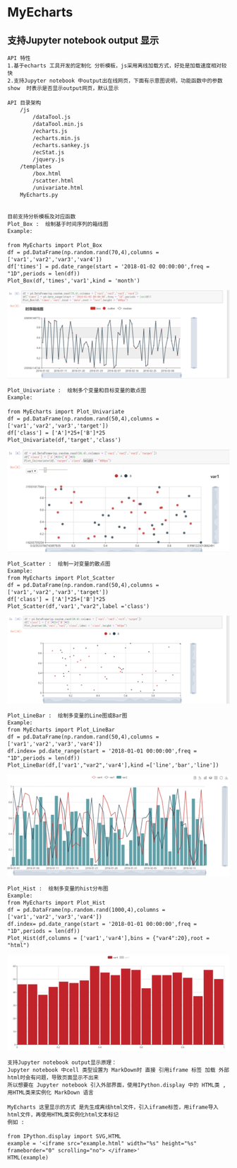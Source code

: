 # MyEcharts
## 支持Jupyter notebook output 显示

    API 特性
    1.基于echarts 工具开发的定制化 分析模板，js采用离线加载方式，好处是加载速度相对较快
    2.支持Jupyter notebook 中output出在线网页，下面有示意图说明，功能函数中的参数 show  时表示是否显示output网页，默认显示

    API 目录架构
        /js
            /dataTool.js
            /dataTool.min.js
            /echarts.js
            /echarts.min.js
            /echarts.sankey.js
            /ecStat.js
            /jquery.js
        /templates
            /box.html
            /scatter.html
            /univariate.html
        MyEcharts.py


    目前支持分析模板及对应函数 
    Plot_Box :  绘制基于时间序列的箱线图
    Example:

    from MyEcharts import Plot_Box
    df = pd.DataFrame(np.random.rand(70,4),columns = ['var1','var2','var3','var4'])
    df['times'] = pd.date_range(start = '2018-01-02 00:00:00',freq = "1D",periods = len(df))
    Plot_Box(df,'times','var1',kind = 'month')

![Image text](./image/box.png)

    Plot_Univariate :  绘制多个变量和目标变量的散点图
    Example:

    from MyEcharts import Plot_Univariate
    df = pd.DataFrame(np.random.rand(50,4),columns = ['var1','var2','var3','target'])
    df['class'] = ['A']*25+['B']*25
    Plot_Univariate(df,'target','class')


![Image text](./image/univariate.png)

    Plot_Scatter :  绘制一对变量的散点图
    Example:
    from MyEcharts import Plot_Scatter
    df = pd.DataFrame(np.random.rand(50,4),columns = ['var1','var2','var3','target'])
    df['class'] = ['A']*25+['B']*25
    Plot_Scatter(df,'var1',"var2",label ='class')


![Image text](./image/scatter.png)


    Plot_LineBar :  绘制多变量的Line图或Bar图
    Example:
    from MyEcharts import Plot_LineBar
    df = pd.DataFrame(np.random.rand(50,4),columns = ['var1','var2','var3','var4'])
    df.index= pd.date_range(start = '2018-01-01 00:00:00',freq = "1D",periods = len(df))
    Plot_LineBar(df,['var1',"var2",'var4'],kind =['line','bar','line'])

![Image text](./image/linebar.png)


    Plot_Hist :  绘制多变量的hist分布图
    Example:
    from MyEcharts import Plot_Hist
    df = pd.DataFrame(np.random.rand(1000,4),columns = ['var1','var2','var3','var4'])
    df.index= pd.date_range(start = '2018-01-01 00:00:00',freq = "1D",periods = len(df))
    Plot_Hist(df,columns = ['var1','var4'],bins = {"var4":20},root = "html")

![Image text](./image/hist.png)

    支持Jupyter notebook output显示原理：
    Jupyter notebook 中cell 类型设置为 MarkDown时 直接 引用iframe 标签 加载 外部 html时会有问题，导致页面显示不出来
    所以想要在 Jupyter notebook 引入外部界面，使用IPython.display 中的 HTML类 ,用HTML类来实例化 MarkDown 语言
    
    MyEcharts 这里显示的方式 是先生成离线html文件，引入iframe标签，用iframe导入html文件，再使用HTML类实例化html文本标记
    例如 : 

    from IPython.display import SVG,HTML
    example = '<iframe src="example.html" width="%s" height="%s" frameborder="0" scrolling="no"> </iframe>'
    HTML(example)


